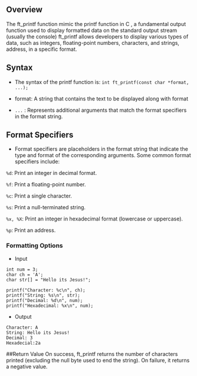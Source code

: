




## Overview
The ft_printf function mimic the printf function in C , a fundamental output function used to display formatted data on the standard output stream (usually the console) ft_printf allows developers to display various types of data, such as integers, floating-point numbers, characters, and strings, address, in a specific format.

## Syntax

- The syntax of the printf function is:
    `int ft_printf(const char *format, ...);`

- format: A string that contains the text to be displayed along with format 

- `...` : Represents additional arguments that match the format specifiers in the format string.

## Format Specifiers
- Format specifiers are placeholders in the format string that indicate the type and format of the corresponding arguments. Some common format specifiers include:

`%d`: Print an integer in decimal format.

`%f`: Print a floating-point number.

`%c`: Print a single character.

`%s`: Print a null-terminated string.

`%x, %X`: Print an integer in hexadecimal format (lowercase or uppercase).

`%p`: Print an address.


### Formatting Options
- Input
```
int num = 3;
char ch = 'A';
char str[] = "Hello its Jesus!";

printf("Character: %c\n", ch);
printf("String: %s\n", str);
printf("Decimal: %d\n", num);
printf("Hexadecimal: %x\n", num);

```

- Output
```
Character: A
String: Hello its Jesus!
Decimal: 3
Hexadecial:2a

```
##Return Value
On success, ft_printf returns the number of characters printed (excluding the null byte used to end the string).
On failure, it returns a negative value.






